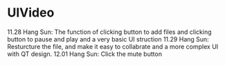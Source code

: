 # UIVideo
11.28 Hang Sun: The function of clicking button to add files and clicking button to pause and play and a very basic UI struction
11.29 Hang Sun: Resturcture the file, and make it easy to collabrate and a more complex UI with QT design.
12.01 Hang Sun: Click the mute button
